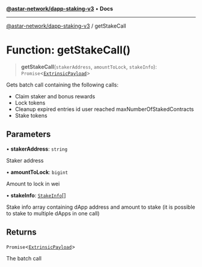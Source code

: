 [**@astar-network/dapp-staking-v3**](../README.md) • **Docs**

***

[@astar-network/dapp-staking-v3](../globals.md) / getStakeCall

# Function: getStakeCall()

> **getStakeCall**(`stakerAddress`, `amountToLock`, `stakeInfo`): `Promise`\<[`ExtrinsicPayload`](../type-aliases/ExtrinsicPayload.md)\>

Gets batch call containing the following calls:
 - Claim staker and bonus rewards
 - Lock tokens
 - Cleanup expired entries id user reached maxNumberOfStakedContracts
 - Stake tokens

## Parameters

• **stakerAddress**: `string`

Staker address

• **amountToLock**: `bigint`

Amount to lock in wei

• **stakeInfo**: [`StakeInfo`](../interfaces/StakeInfo.md)[]

Stake info array containing dApp address and amount to stake (it is possible to stake to multiple dApps in one call)

## Returns

`Promise`\<[`ExtrinsicPayload`](../type-aliases/ExtrinsicPayload.md)\>

The batch call

